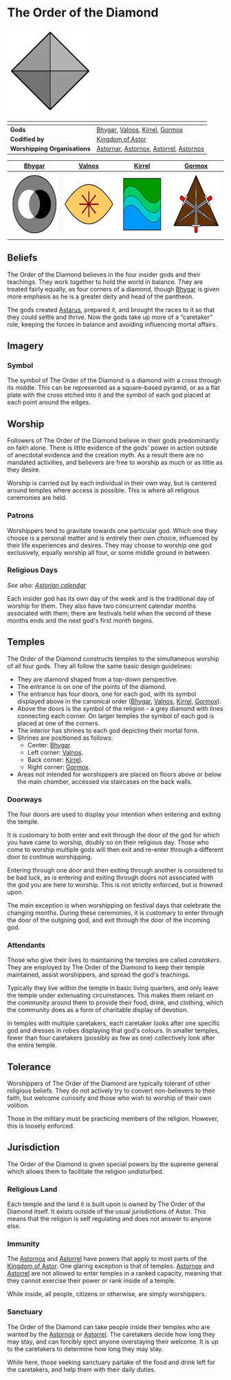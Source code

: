 # The Order of the Diamond

<img src="../../images/organisations/the-order-of-the-diamond.png" height="200" />

| []() | |
| --- | --- |
| **Gods** | [Bhygar](gods/bhygar.md), [Valnos](gods/valnos.md), [Kirrel](gods/kirrel.md), [Gormox](gods/gormox.md) |
| **Codified by** | [Kingdom of Astor](../civilisations/kingdom-of-astor/README.md) |
| **Worshipping Organisations** | [Astornar](../civilisations/kingdom-of-astor/organisations/astornar.md), [Astornox](../civilisations/kingdom-of-astor/organisations/astornox/astornox.md), [Astorrel](../civilisations/kingdom-of-astor/organisations/astorrel/astorrel.md), [Astornos](../civilisations/kingdom-of-astor/organisations/astornos.md) |

| [Bhygar](gods/bhygar.md) | [Valnos](gods/valnos.md) | [Kirrel](gods/kirrel.md) | [Gormox](gods/gormox.md) |
|:---:|:---:|:---:|:---:|
| <img src="../../images/gods/bhygar.png" height="150" /> | <img src="../../images/gods/valnos.png" height="150" /> | <img src="../../images/gods/kirrel.png" height="150" /> | <img src="../../images/gods/gormox.png" height="150" /> |

## Beliefs

The Order of the Diamond believes in the four insider gods and their teachings. They work together to hold the world in balance. They are treated fairly equally, as four corners of a diamond, though [Bhygar](gods/bhygar.md) is given more emphasis as he is a greater deity and head of the pantheon.

The gods created [Astarus](../README.md), prepared it, and brought the races to it so that they could settle and thrive. Now the gods take up more of a “caretaker” role, keeping the forces in balance and avoiding influencing mortal affairs.

## Imagery

### Symbol

The symbol of The Order of the Diamond is a diamond with a cross through its middle. This can be represented as a square-based pyramid, or as a flat plate with the cross etched into it and the symbol of each god placed at each point around the edges.

## Worship

Followers of The Order of the Diamond believe in their gods predominantly on faith alone. There is little evidence of the gods' power in action outside of anecdotal evidence and the creation myth. As a result there are no mandated activities, and believers are free to worship as much or as little as they desire.

Worship is carried out by each individual in their own way, but is centered around temples where access is possible. This is where all religious ceremonies are held.

### Patrons

Worshippers tend to gravitate towards one particular god. Which one they choose is a personal matter and is entirely their own choice, influenced by their life experiences and desires. They may choose to worship one god exclusively, equally worship all four, or some middle ground in between.

### Religious Days

*See also: [Astorian calendar](../history/astorian-calendar.md)*

Each insider god has its own day of the week and is the traditional day of worship for them. They also have two concurrent calendar months associated with them; there are festivals held when the second of these months ends and the next god's first month begins.

## Temples

The Order of the Diamond constructs temples to the simultaneous worship of all four gods. They all follow the same basic design guidelines:

- They are diamond shaped from a top-down perspective.
- The entrance is on one of the points of the diamond.
- The entrance has four doors, one for each god, with its symbol displayed above in the canonical order ([Bhygar](gods/bhygar.md), [Valnos](gods/valnos.md), [Kirrel](gods/kirrel.md), [Gormox](gods/gormox.md)).
- Above the doors is the symbol of the religion - a grey diamond with lines connecting each corner. On larger temples the symbol of each god is placed at one of the corners.
- The interior has shrines to each god depicting their mortal form.
- Shrines are positioned as follows:
  - Center: [Bhygar](gods/bhygar.md).
  - Left corner: [Valnos](gods/valnos.md).
  - Back corner: [Kirrel](gods/kirrel.md).
  - Right corner: [Gormox](gods/gormox.md).
- Areas not intended for worshippers are placed on floors above or below the main chamber, accessed via staircases on the back walls.

### Doorways

The four doors are used to display your intention when entering and exiting the temple.

It is customary to both enter and exit through the door of the god for which you have came to worship, doubly so on their religious day. Those who come to worship multiple gods will then exit and re-enter through a different door to continue worshipping.

Entering through one door and then exiting through another is considered to be bad luck, as is entering and exiting through doors not associated with the god you are here to worship. This is not strictly enforced, but is frowned upon.

The main exception is when worshipping on festival days that celebrate the changing months. During these ceremonies, it is customary to enter through the door of the outgoing god, and exit through the door of the incoming god.

### Attendants

Those who give their lives to maintaining the temples are called *caretakers*. They are employed by The Order of the Diamond to keep their temple maintained, assist worshippers, and spread the god's teachings.

Typically they live within the temple in basic living quarters, and only leave the temple under extenuating circumstances. This makes them reliant on the community around them to provide their food, drink, and clothing, which the community does as a form of charitable display of devotion.

In temples with multiple caretakers, each caretaker looks after one specific god and dresses in robes displaying that god's colours. In smaller temples, fewer than four caretakers (possibly as few as one) collectively look after the entire temple.

## Tolerance

Worshippers of The Order of the Diamond are typically tolerant of other religious beliefs. They do not actively try to convert non-believers to their faith, but welcome curiosity and those who wish to worship of their own volition.

Those in the military must be practicing members of the religion. However, this is loosely enforced.

## Jurisdiction

The Order of the Diamond is given special powers by the supreme general which allows them to facilitate the religion undisturbed.

### Religious Land

Each temple and the land it is built upon is owned by The Order of the Diamond itself. It exists outside of the usual jurisdictions of Astor. This means that the religion is self regulating and does not answer to anyone else.

### Immunity

The [Astornox](../civilisations/kingdom-of-astor/organisations/astornox/astornox.md) and [Astorrel](../civilisations/kingdom-of-astor/organisations/astorrel/astorrel.md) have powers that apply to most parts of the [Kingdom of Astor](../civilisations/kingdom-of-astor/README.md). One glaring exception is that of temples. [Astornox](../civilisations/kingdom-of-astor/organisations/astornox/astornox.md) and [Astorrel](../civilisations/kingdom-of-astor/organisations/astorrel/astorrel.md) are not allowed to enter temples in a ranked capacity, meaning that they cannot exercise their power or rank inside of a temple.

While inside, all people, citizens or otherwise, are simply worshippers.

### Sanctuary

The Order of the Diamond can take people inside their temples who are wanted by the [Astornox](../civilisations/kingdom-of-astor/organisations/astornox/astornox.md) or [Astorrel](../civilisations/kingdom-of-astor/organisations/astorrel/astorrel.md). The caretakers decide how long they may stay, and can forcibly eject anyone overstaying their welcome. It is up to the caretakers to determine how long they may stay.

While here, those seeking sanctuary partake of the food and drink left for the caretakers, and help them with their daily duties.
